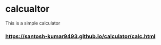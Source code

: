 # calcualtor

This is a simple calculator

### https://santosh-kumar9493.github.io/calculator/calc.html
